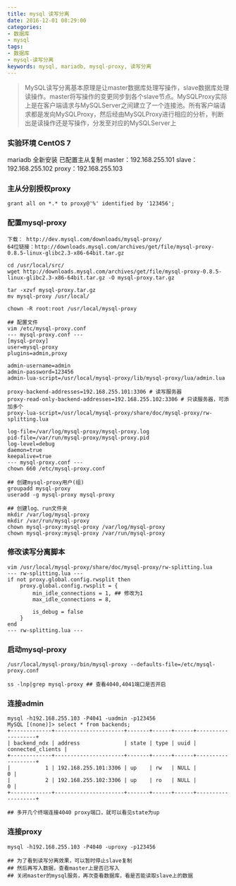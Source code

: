 ```yaml
---
title: mysql 读写分离
date: 2016-12-01 08:29:00
categories:
- 数据库
- mysql
tags:
- 数据库
- mysql-读写分离
keywords: mysql, mariadb, mysql-proxy, 读写分离
---
```

> MySQL读写分离基本原理是让master数据库处理写操作，slave数据库处理读操作。master将写操作的变更同步到各个slave节点。MySQLProxy实际上是在客户端请求与MySQLServer之间建立了一个连接池。所有客户端请求都是发向MySQLProxy，然后经由MySQLProxy进行相应的分析，判断出是读操作还是写操作，分发至对应的MySQLServer上

<!-- more -->

### 实验环境 CentOS 7
mariadb 全新安装
已配置主从复制
master：192.168.255.101
slave：192.168.255.102
proxy：192.168.255.103

### 主从分别授权proxy
<pre><code class="language-bash line-numbers">grant all on *.* to proxy@'%' identified by '123456';
</code></pre>

### 配置mysql-proxy
<pre><code class="language-bash line-numbers">下载： http://dev.mysql.com/downloads/mysql-proxy/
64位链接：http://downloads.mysql.com/archives/get/file/mysql-proxy-0.8.5-linux-glibc2.3-x86-64bit.tar.gz

cd /usr/local/src/
wget http://downloads.mysql.com/archives/get/file/mysql-proxy-0.8.5-linux-glibc2.3-x86-64bit.tar.gz -O mysql-proxy.tar.gz

tar -xzvf mysql-proxy.tar.gz
mv mysql-proxy /usr/local/

chown -R root:root /usr/local/mysql-proxy

## 配置文件
vim /etc/mysql-proxy.conf
--- mysql-proxy.conf ---
[mysql-proxy]
user=mysql-proxy
plugins=admin,proxy

admin-username=admin
admin-password=123456
admin-lua-script=/usr/local/mysql-proxy/lib/mysql-proxy/lua/admin.lua

proxy-backend-addresses=192.168.255.101:3306 # 读写服务器
proxy-read-only-backend-addresses=192.168.255.102:3306 # 只读服务器，可添加多个
proxy-lua-script=/usr/local/mysql-proxy/share/doc/mysql-proxy/rw-splitting.lua

log-file=/var/log/mysql-proxy/mysql-proxy.log
pid-file=/var/run/mysql-proxy/mysql-proxy.pid
log-level=debug
daemon=true
keepalive=true
--- mysql-proxy.conf ---
chown 660 /etc/mysql-proxy.conf

## 创建mysql-proxy用户(组)
groupadd mysql-proxy
useradd -g mysql-proxy mysql-proxy

## 创建log、run文件夹
mkdir /var/log/mysql-proxy
mkdir /var/run/mysql-proxy
chown mysql-proxy:mysql-proxy /var/log/mysql-proxy
chown mysql-proxy:mysql-proxy /var/run/mysql-proxy
</code></pre>

### 修改读写分离脚本
<pre><code class="language-bash line-numbers">vim /usr/local/mysql-proxy/share/doc/mysql-proxy/rw-splitting.lua
--- rw-splitting.lua ---
if not proxy.global.config.rwsplit then
    proxy.global.config.rwsplit = {
        min_idle_connections = 1, ## 修改为1
        max_idle_connections = 8,

        is_debug = false
    }
end
--- rw-splitting.lua ---
</code></pre>

### 启动mysql-proxy
<pre><code class="language-bash line-numbers">/usr/local/mysql-proxy/bin/mysql-proxy --defaults-file=/etc/mysql-proxy.conf

ss -lnp|grep mysql-proxy ## 查看4040,4041端口是否开启
</code></pre>

### 连接admin
<pre><code class="language-bash line-numbers">mysql -h192.168.255.103 -P4041 -uadmin -p123456
MySQL [(none)]> select * from backends;
+-------------+----------------------+-------+------+------+-------------------+
| backend_ndx | address              | state | type | uuid | connected_clients |
+-------------+----------------------+-------+------+------+-------------------+
|           1 | 192.168.255.101:3306 | up    | rw   | NULL |                 0 |
|           2 | 192.168.255.102:3306 | up    | ro   | NULL |                 0 |
+-------------+----------------------+-------+------+------+-------------------+

## 多开几个终端连接4040 proxy端口，就可以看见state为up
</code></pre>

### 连接proxy
<pre><code class="language-bash line-numbers">mysql -h192.168.255.103 -P4040 -uproxy -p123456

## 为了看到读写分离效果，可以暂时停止slave复制
## 然后再写入数据，查看master上是否已写入
## 关闭master的mysql服务，再次查看数据库，看是否能读取slave上的数据
</code></pre>
